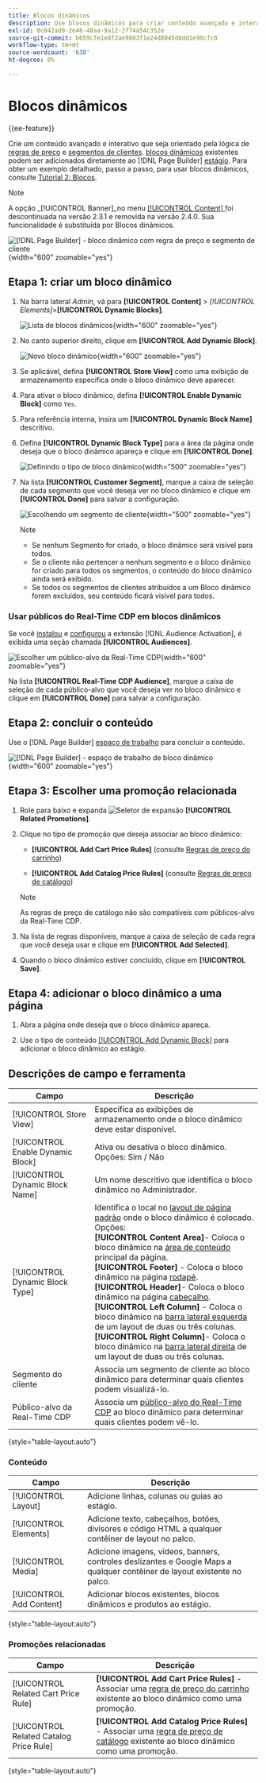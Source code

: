 ```yaml
---
title: Blocos dinâmicos
description: Use blocos dinâmicos para criar conteúdo avançado e interativo que é orientado pela lógica das regras de preço e dos segmentos de clientes.
exl-id: 0c842ad9-2e46-48aa-9a12-2f74a54c352e
source-git-commit: b659c7e1e8f2ae9883f1e24d8045d6dd1e90cfc0
workflow-type: tm+mt
source-wordcount: '638'
ht-degree: 0%

---
```


# Blocos dinâmicos

{{ee-feature}}

Crie um conteúdo avançado e interativo que seja orientado pela lógica de [regras de preço](../merchandising-promotions/introduction.md#price-rules) e [segmentos de clientes](../customers/customer-segments.md). [blocos dinâmicos](../page-builder/dynamic-block.md) existentes podem ser adicionados diretamente ao [!DNL Page Builder] [estágio](../page-builder/workspace.md). Para obter um exemplo detalhado, passo a passo, para usar blocos dinâmicos, consulte [Tutorial 2: Blocos](../page-builder/2-blocks.md).

>[!NOTE]
>
>A opção _[!UICONTROL Banner]_no menu [[!UICONTROL Content] ](content-menu.md) foi descontinuada na versão 2.3.1 e removida na versão 2.4.0. Sua funcionalidade é substituída por Blocos dinâmicos.

![[!DNL Page Builder] - bloco dinâmico com regra de preço e segmento de cliente](../page-builder/assets/pb-tutorial2-dynamic-block-storefront.png){width="600" zoomable="yes"}

## Etapa 1: criar um bloco dinâmico

1. Na barra lateral _Admin_, vá para **[!UICONTROL Content]** > _[!UICONTROL Elements]_>**[!UICONTROL Dynamic Blocks]**.

   ![Lista de blocos dinâmicos](../page-builder/assets/pb-tutorial2-block-dynamic-add.png){width="600" zoomable="yes"}

1. No canto superior direito, clique em **[!UICONTROL Add Dynamic Block]**.

   ![Novo bloco dinâmico](../page-builder/assets/pb-tutorial2-block-dynamic-new.png){width="600" zoomable="yes"}

1. Se aplicável, defina **[!UICONTROL Store View]** como uma exibição de armazenamento específica onde o bloco dinâmico deve aparecer.

1. Para ativar o bloco dinâmico, defina **[!UICONTROL Enable Dynamic Block]** como `Yes`.

1. Para referência interna, insira um **[!UICONTROL Dynamic Block Name]** descritivo.

1. Defina **[!UICONTROL Dynamic Block Type]** para a área da página onde deseja que o bloco dinâmico apareça e clique em **[!UICONTROL Done]**.

   ![Definindo o tipo de bloco dinâmico](../page-builder/assets/pb-dynamic-block-type.png){width="500" zoomable="yes"}

1. Na lista **[!UICONTROL Customer Segment]**, marque a caixa de seleção de cada segmento que você deseja ver no bloco dinâmico e clique em **[!UICONTROL Done]** para salvar a configuração.

   ![Escolhendo um segmento de cliente](../page-builder/assets/pb-dynamic-block-customer-segment.png){width="500" zoomable="yes"}

   >[!NOTE]
   >
   >- Se nenhum Segmento for criado, o bloco dinâmico será visível para todos.
   >- Se o cliente não pertencer a nenhum segmento e o bloco dinâmico for criado para todos os segmentos, o conteúdo do bloco dinâmico ainda será exibido.
   >- Se todos os segmentos de clientes atribuídos a um Bloco dinâmico forem excluídos, seu conteúdo ficará visível para todos.

### Usar públicos do Real-Time CDP em blocos dinâmicos

Se você [instalou](../customers/audience-activation.md#install-the-extension) e [configurou](../customers/audience-activation.md#configure-the-extension) a extensão [!DNL Audience Activation], é exibida uma seção chamada **[!UICONTROL Audiences]**.

![Escolher um público-alvo da Real-Time CDP](./assets/dynamic-block-rtcdp.png){width="600" zoomable="yes"}

Na lista **[!UICONTROL Real-Time CDP Audience]**, marque a caixa de seleção de cada público-alvo que você deseja ver no bloco dinâmico e clique em **[!UICONTROL Done]** para salvar a configuração.

## Etapa 2: concluir o conteúdo

Use o [!DNL Page Builder] [espaço de trabalho](../page-builder/workspace.md) para concluir o conteúdo.

![[!DNL Page Builder] - espaço de trabalho de bloco dinâmico](../page-builder/assets/pb-dynamic-block-workspace.png){width="600" zoomable="yes"}

## Etapa 3: Escolher uma promoção relacionada

1. Role para baixo e expanda ![Seletor de expansão](../assets/icon-display-expand.png) **[!UICONTROL Related Promotions]**.

1. Clique no tipo de promoção que deseja associar ao bloco dinâmico:

   - **[!UICONTROL Add Cart Price Rules]** (consulte [Regras de preço do carrinho](../merchandising-promotions/price-rules-cart.md))

   - **[!UICONTROL Add Catalog Price Rules]** (consulte [Regras de preço de catálogo](../merchandising-promotions/price-rules-catalog.md))

   >[!NOTE]
   >
   >As regras de preço de catálogo não são compatíveis com públicos-alvo da Real-Time CDP.

1. Na lista de regras disponíveis, marque a caixa de seleção de cada regra que você deseja usar e clique em **[!UICONTROL Add Selected]**.

1. Quando o bloco dinâmico estiver concluído, clique em **[!UICONTROL Save]**.

## Etapa 4: adicionar o bloco dinâmico a uma página

1. Abra a página onde deseja que o bloco dinâmico apareça.

1. Use o tipo de conteúdo [[!UICONTROL Add Dynamic Block]](../page-builder/dynamic-block.md) para adicionar o bloco dinâmico ao estágio.

## Descrições de campo e ferramenta

| Campo | Descrição |
|--- |--- |
| [!UICONTROL Store View] | Especifica as exibições de armazenamento onde o bloco dinâmico deve estar disponível. |
| [!UICONTROL Enable Dynamic Block] | Ativa ou desativa o bloco dinâmico. Opções: Sim / Não |
| [!UICONTROL Dynamic Block Name] | Um nome descritivo que identifica o bloco dinâmico no Administrador. |
| [!UICONTROL Dynamic Block Type] | Identifica o local no [layout de página padrão](layout-updates.md) onde o bloco dinâmico é colocado. Opções: <br/>**[!UICONTROL Content Area]**- Coloca o bloco dinâmico na [área de conteúdo](layout-updates.md) principal da página.<br/>**[!UICONTROL Footer]** - Coloca o bloco dinâmico na página [rodapé](page-setup.md#footer). <br/>**[!UICONTROL Header]**- Coloca o bloco dinâmico na página [cabeçalho](page-setup.md#header).<br/>**[!UICONTROL Left Column]** - Coloca o bloco dinâmico na [barra lateral esquerda](page-layout.md#standard-page-layouts) de um layout de duas ou três colunas. <br/>**[!UICONTROL Right Column]**- Coloca o bloco dinâmico na [barra lateral direita](page-layout.md#standard-page-layouts) de um layout de duas ou três colunas. |
| Segmento do cliente | Associa um segmento de cliente ao bloco dinâmico para determinar quais clientes podem visualizá-lo. |
| Público-alvo da Real-Time CDP | Associa um [público-alvo do Real-Time CDP](../customers/audience-activation.md) ao bloco dinâmico para determinar quais clientes podem vê-lo. |

{style="table-layout:auto"}

### Conteúdo

| Campo | Descrição |
|--- |--- |
| [!UICONTROL Layout] | Adicione linhas, colunas ou guias ao estágio. |
| [!UICONTROL Elements] | Adicione texto, cabeçalhos, botões, divisores e código HTML a qualquer contêiner de layout no palco. |
| [!UICONTROL Media] | Adicione imagens, vídeos, banners, controles deslizantes e Google Maps a qualquer contêiner de layout existente no palco. |
| [!UICONTROL Add Content] | Adicionar blocos existentes, blocos dinâmicos e produtos ao estágio. |

{style="table-layout:auto"}

### Promoções relacionadas

| Campo | Descrição |
|--- |--- |
| [!UICONTROL Related Cart Price Rule] | **[!UICONTROL Add Cart Price Rules]** - Associar uma [regra de preço do carrinho](../merchandising-promotions/price-rules-cart.md) existente ao bloco dinâmico como uma promoção. |
| [!UICONTROL Related Catalog Price Rule] | **[!UICONTROL Add Catalog Price Rules]** - Associar uma [regra de preço de catálogo](../merchandising-promotions/price-rules-catalog.md) existente ao bloco dinâmico como uma promoção. |

{style="table-layout:auto"}
